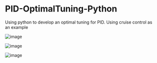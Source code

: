 # PID-OptimalTuning-Python
Using python to develop an optimal tuning for PID. Using cruise control as an example


![image](https://github.com/sarkaranimesh/PID-OptimalTuning-Python/assets/32779283/20dc4915-9133-4a7a-b63a-54c1758cb3c0)


![image](https://github.com/sarkaranimesh/PID-OptimalTuning-Python/assets/32779283/f0ac5236-80ec-4656-9e09-36d3edec6a2b)


![image](https://github.com/sarkaranimesh/PID-OptimalTuning-Python/assets/32779283/f0333388-2f7e-43a2-9e9d-f543212b8535)

